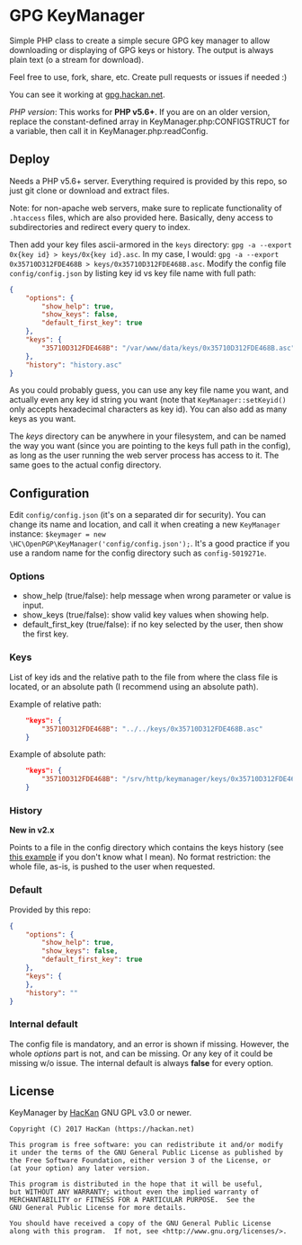 # GPG KeyManager
Simple PHP class to create a simple secure GPG key manager to allow downloading or displaying of GPG keys or history. The output is always plain text (o a stream for download).

Feel free to use, fork, share, etc. Create pull requests or issues if needed :)

You can see it working at [gpg.hackan.net](https://gpg.hackan.net).

*PHP version*: This works for **PHP v5.6+**. If you are on an older version, replace the constant-defined array in KeyManager.php:CONFIGSTRUCT for a variable, then call it in KeyManager.php:readConfig.

## Deploy

Needs a PHP v5.6+ server. Everything required is provided by this repo, so just git clone or download and extract files. 

Note: for non-apache web servers, make sure to replicate functionality of `.htaccess` files, which are also provided here. Basically, deny access to subdirectories and redirect every query to index.

Then add your key files ascii-armored in the `keys` directory: `gpg -a --export 0x{key id} > keys/0x{key id}.asc`. In my case, I would: `gpg -a --export 0x35710D312FDE468B > keys/0x35710D312FDE468B.asc`. Modify the config file `config/config.json` by listing key id vs key file name with full path:  

```json
{
    "options": {
        "show_help": true,
        "show_keys": false,
        "default_first_key": true
    },
    "keys": {
        "35710D312FDE468B": "/var/www/data/keys/0x35710D312FDE468B.asc"
    },
    "history": "history.asc"
}
```

As you could probably guess, you can use any key file name you want, and actually even any key id string you want (note that `KeyManager::setKeyid()` only accepts hexadecimal characters as key id). You can also add as many keys as you want.

The *keys* directory can be anywhere in your filesystem, and can be named the way you want (since you are pointing to the keys full path in the config), as long as the user running the web server process has access to it. The same goes to the actual config directory.

## Configuration

Edit `config/config.json` (it's on a separated dir for security). You can change its name and location, and call it when creating a new `KeyManager` instance: `$keymager = new \HC\OpenPGP\KeyManager('config/config.json');`. It's a good practice if you use a random name for the config directory such as `config-5019271e`.

### Options

* show_help (true/false): help message when wrong parameter or value is input.
* show_keys (true/false): show valid key values when showing help.
* default_first_key (true/false): if no key selected by the user, then show the first key.

### Keys

List of key ids and the relative path to the file from where the class file is located, or an absolute path (I recommend using an absolute path).

Example of relative path:

```json
    "keys": {
        "35710D312FDE468B": "../../keys/0x35710D312FDE468B.asc"
    }
```

Example of absolute path:

```json
    "keys": {
        "35710D312FDE468B": "/srv/http/keymanager/keys/0x35710D312FDE468B.asc"
    }
```
### History

**New in v2.x**

Points to a file in the config directory which contains the keys history (see [this example](https://ivan.barreraoro.com.ar/bio/gpg/) if you don't know what I mean). No format restriction: the whole file, as-is, is pushed to the user when requested.

### Default

Provided by this repo:

```json
{
    "options": {
        "show_help": true,
        "show_keys": false,
        "default_first_key": true
    },
    "keys": {
    },
    "history": ""
}
```

### Internal default

The config file is mandatory, and an error is shown if missing. However, the whole *options* part is not, and can be missing. Or any key of it could be missing w/o issue. The internal default is always **false** for every option.

## License

KeyManager by [HacKan](https://keybase.io/hackan) GNU GPL v3.0 or newer.

    Copyright (C) 2017 HacKan (https://hackan.net)

    This program is free software: you can redistribute it and/or modify
    it under the terms of the GNU General Public License as published by
    the Free Software Foundation, either version 3 of the License, or
    (at your option) any later version.

    This program is distributed in the hope that it will be useful,
    but WITHOUT ANY WARRANTY; without even the implied warranty of
    MERCHANTABILITY or FITNESS FOR A PARTICULAR PURPOSE.  See the
    GNU General Public License for more details.

    You should have received a copy of the GNU General Public License
    along with this program.  If not, see <http://www.gnu.org/licenses/>.

